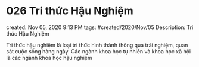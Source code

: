 # 026 Tri thức Hậu Nghiệm

created: Nov 05, 2020 9:13 PM
tags: #created/2020/Nov/05
Description: Tri thức Hậu Nghiệm

Tri thức hậu nghiệm là loại tri thức hình thành thông qua trải nghiệm, quan sát cuộc sống hàng ngày. Các ngành khoa học tự nhiên và khoa học xã hội là các ngành khoa học hậu nghiệm